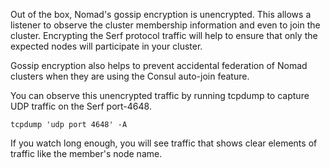 Out of the box, Nomad's gossip encryption is unencrypted. This allows
a listener to observe the cluster membership information and even to
join the cluster. Encrypting the Serf protocol traffic will help to
ensure that only the expected nodes will participate in your cluster.

Gossip encryption also helps to prevent accidental federation of
Nomad clusters when they are using the Consul auto-join feature.

You can observe this unencrypted traffic by running tcpdump to
capture UDP traffic on the Serf port-4648.

```
tcpdump 'udp port 4648' -A
```

If you watch long enough, you will see traffic that shows clear
elements of traffic like the member's node name.

